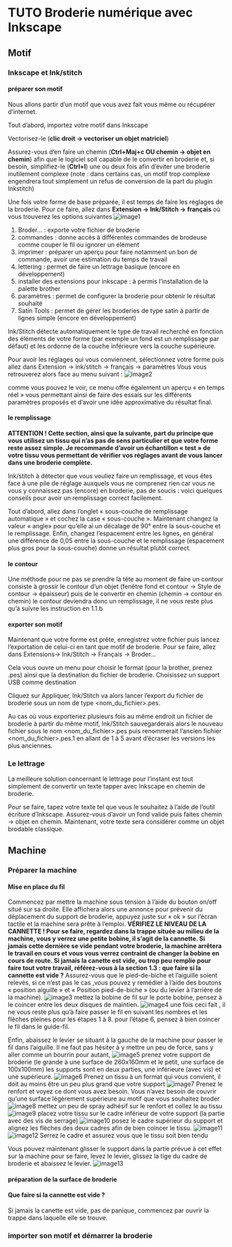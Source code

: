 # TUTO Broderie numérique avec Inkscape
## Motif
### Inkscape et Ink/stitch
#### préparer son motif
Nous allons partir d’un motif que vous avez fait vous même ou récupérer d’internet.

Tout d’abord, importez votre motif dans Inkscape

Vectorisez-le (**clic droit → vectoriser un objet matriciel**)

Assurez-vous d’en faire un chemin (**Ctrl+Maj+c OU chemin → objet en chemin**) afin que le logiciel soit capable de le convertir en  broderie et, si besoin, simplifiez-le (**Ctrl+l**) une ou deux fois afin d’éviter une broderie inutilement complexe (note : dans certains cas, un motif trop complexe engendrera tout simplement un refus de conversion de la part du plugin Inkstitch)

Une fois votre forme de base préparée, il est temps de faire les réglages de la broderie.
Pour ce faire, allez dans **Extension → Ink/Stitch → français** où vous trouverez les options suivantes
![image1](./assets/images/brodeusetuto1.jpg)
1. Broder… : exporte votre fichier de broderie
2. commandes : donne accès à différentes commandes de brodeuse comme couper le fil ou ignorer un élément
3. imprimer : préparer un aperçu pour faire notamment un bon de commande, avoir une estimation du temps de travail
4. lettering : permet de faire un lettrage basique (encore en développement)
5. installer des extensions pour inkscape : à permis l’installation de la palette brother
6. paramètres : permet de configurer la broderie pour obtenir le résultat souhaité
7. Satin Tools : permet de gérer les broderies de type satin à partir de lignes simple (encore en développement)

Ink/Stitch détecte automatiquement le type de travail recherché en fonction des éléments de votre forme (par exemple un fond est un remplissage par défaut) et les ordonne de la couche inférieure vers la couche supérieure.

Pour avoir les réglages qui vous conviennent, sélectionnez votre forme puis allez dans
Extension → ink/stitch → français → paramètres
Vous vous retrouverez alors face au menu suivant :
![image2](./assets/images/brodeusetuto2.jpg)

comme vous pouvez le voir, ce menu offre également un aperçu « en temps réel » vous permettant ainsi de faire des essais sur les différents paramètres proposés et d’avoir une idée approximative du résultat final.
#### le remplissage
**ATTENTION !
Cette section, ainsi que la suivante, part du principe que vous utilisez un tissu qui n’as pas de sens particulier et que votre forme reste assez simple.
Je recommande d’avoir un échantillon « test » de votre tissu vous permettant de vérifier vos réglages avant de vous lancer dans une broderie complète.**

Ink/stitch à détecter que vous vouliez faire un remplissage, et vous êtes face à une pile de réglage auxquels vous ne comprenez rien car vous ne vous y connaissez pas (encore) en broderie, pas de soucis : voici quelques conseils pour avoir un remplissage correct facilement.

Tout d’abord, allez dans l’onglet « sous-couche de remplissage automatique » et cochez la case « sous-couche ».
Maintenant changez la valeur « angle» pour qu’elle ai un décalage de 90° entre la sous-couche et le remplissage.
Enfin, changez l’espacement entre les lignes, en général une différence de 0,05 entre la sous-couche et le remplissage (espacement plus gros pour la sous-couche) donne un résultat plutôt correct.
#### le contour
Une méthode pour ne pas se prendre la tête au moment de faire un contour consiste à grossir le contour d’un objet (fenêtre fond et contour → Style de contour → épaisseur) puis de le convertir en chemin (chemin → contour en chemin) le contour deviendra donc un remplissage, il ne vous reste plus qu’à suivre les instruction en 1.1.b
#### exporter son motif
Maintenant que votre forme est prête, enregistrez votre fichier puis lancez l’exportation de celui-ci en tant que motif de broderie. Pour se faire, allez dans Extensions→ Ink/Stitch → Français →  Broder…

Cela vous ouvre un menu pour choisir le format (pour la brother, prenez .pes) ainsi que la destination du fichier de broderie.
Choisissez un support USB comme destination

Cliquez sur Appliquer, Ink/Stitch va alors lancer l’export du fichier de broderie sous un nom de type <nom_du_fichier>.pes.

Au cas où vous exporteriez plusieurs fois au même endroit un fichier de broderie à partir du même motif, Ink/Stitch sauvegarderais alors le nouveau fichier sous le nom <nom_du_fichier>.pes puis renommerait l’ancien fichier <nom_du_fichier>.pes.1 en allant de 1 à 5 avant d’écraser les versions les plus anciennes.

### Le lettrage
La meilleure solution concernant le lettrage pour l’instant est tout simplement de convertir un texte tapper avec Inkscape en chemin de broderie.

Pour se faire, tapez votre texte tel que vous le souhaitez à l’aide de l’outil écriture d’Inkscape.
Assurez-vous d’avoir un fond valide puis faites chemin → objet en chemin.
Maintenant, votre texte sera considérer comme un objet brodable classique.
## Machine
### Préparer la machine
#### Mise en place du fil
Commencez par mettre la machine sous tension à l’aide du bouton on/off situé sur sa droite.
Elle affichera alors une annonce pour prévenir du déplacement du support de broderie, appuyez juste sur « ok » sur l’écran tactile et la machine sera prête à l’emploi.
**VÉRIFIEZ LE NIVEAU DE LA CANNETTE !
Pour se faire, regardez dans la trappe située au milieu de la machine, vous y verrez une petite bobine, il s’agit de la cannette.
Si jamais cette dernière se vide pendant votre broderie, la machine arrêtera le travail en cours et vous vous verrez contraint de changer la bobine en cours de route.
Si jamais la canette est vide, ou trop peu remplie pour faire tout votre travail, référez-vous à la section 1.3 : que faire si la cannette est vide ?**
Assurez-vous que le pied-de-biche et l’aiguille soient relevés, si ce n’est pas le cas ,vous pouvez  y remédier à l’aide des boutons « position aiguille » et « Position pied-de-biche » (ou du levier à l’arrière de la machine).
![image3](./assets/images/brodeusetuto3.png)
mettez la bobine de fil sur le porte bobine, pensez à le coincer entre les deux disques de maintien.
![image4](./assets/images/brodeusetuto4.jpg)
une fois ceci fait , il ne vous reste plus qu’à faire passer le fil en suivant les nombres et les flèches pleines pour les étapes 1 à 8.
pour l’étape 6, pensez à bien coincer le fil dans le guide-fil.

Enfin, abaissez le levier se situant à la gauche de la machine pour passer le fil dans l’aiguille. Il ne faut pas hésiter à y mettre un peu de force, sans y aller comme un bourrin pour autant,
![image5](./assets/images/brodeusetuto5.jpg)
prenez votre support de broderie (le grande à une surface de 260x160mm et le petit, une surface de 100x100mm) les supports sont en deux parties, une inférieure (avec vis) et une supérieure.
![image6](./assets/images/brodeusetuto6.jpg)
Prenez un tissu à un format qui vous convient, il doit au moins être un peu plus grand que votre support
![image7](./assets/images/brodeusetuto7.jpg)
Prenez le renfort et voyez ce dont vous avez besoin. Vous n’avez besoin de couvrir qu’une surface légèrement supérieure au motif que vous souhaitez broder
![image8](./assets/images/brodeusetuto8.jpg)
mettez un peu de spray adhésif sur le renfort et collez le au tissu
![image9](./assets/images/brodeusetuto9.jpg)
placez votre tissu sur le cadre inférieur de votre support (la partie avec des vis de serrage)
![image10](./assets/images/brodeusetuto10.jpg)
posez le cadre supérieur du support et alignez les flèches des deux cadres afin de bien coincer le tissu.
![image11](./assets/images/brodeusetuto11.jpg)
![image12](./assets/images/brodeusetuto12.jpg)
Serrez le cadre et assurez vous que le tissu soit bien tendu

Vous pouvez maintenant glisser le support dans la partie prévue à cet effet sur la machine pour se faire, levez le levier, glissez la tige du cadre de broderie et abaissez le levier.
![image13](./assets/images/brodeusetuto13.jpg)
#### préparation de la surface de broderie
#### Que faire si la cannette est vide ?
Si jamais la canette est vide, pas de panique, commencez par ouvrir la trappe dans laquelle elle se trouve.
### importer son motif et démarrer la broderie

